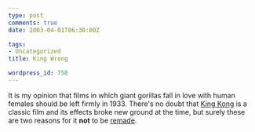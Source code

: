 ```yaml
---
type: post
comments: true
date: 2003-04-01T06:30:00Z

tags:
- Uncategorized
title: King Wrong

wordpress_id: 750
---
```


It is my opinion that films in which giant gorillas fall in love with human females should be left firmly in 1933. There's no doubt that [King Kong](http://us.imdb.com/Title?0024216) is a classic film and its effects broke new ground at the time, but surely these are two reasons for it **not** to be [remade](http://news.bbc.co.uk/1/hi/entertainment/film/2905249.stm).

